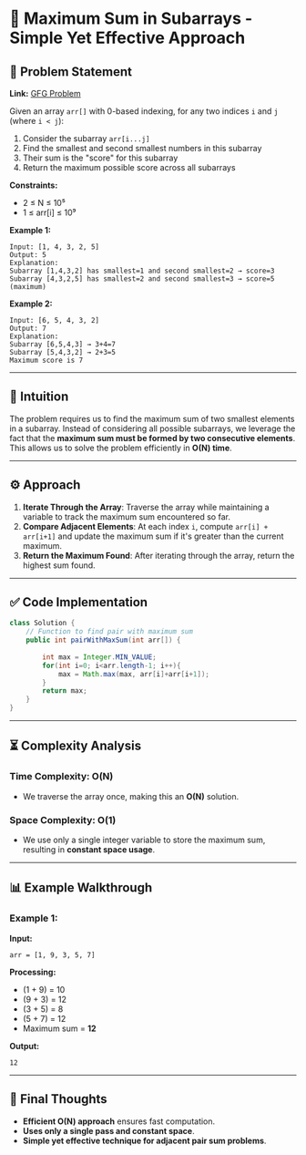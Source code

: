# 🚀 Maximum Sum in Subarrays - Simple Yet Effective Approach
## 📜 Problem Statement
**Link:** [GFG Problem](https://www.geeksforgeeks.org/problems/max-sum-in-sub-arrays0824/0)

Given an array `arr[]` with 0-based indexing, for any two indices `i` and `j` (where `i < j`):
1. Consider the subarray `arr[i...j]`
2. Find the smallest and second smallest numbers in this subarray
3. Their sum is the "score" for this subarray
4. Return the maximum possible score across all subarrays

**Constraints:**
- 2 ≤ N ≤ 10⁵
- 1 ≤ arr[i] ≤ 10⁹

**Example 1:**
```text
Input: [1, 4, 3, 2, 5]
Output: 5
Explanation: 
Subarray [1,4,3,2] has smallest=1 and second smallest=2 → score=3
Subarray [4,3,2,5] has smallest=2 and second smallest=3 → score=5 (maximum)
```

**Example 2:**
```text
Input: [6, 5, 4, 3, 2]
Output: 7
Explanation: 
Subarray [6,5,4,3] → 3+4=7
Subarray [5,4,3,2] → 2+3=5
Maximum score is 7
```

---

## 🧠 Intuition
The problem requires us to find the maximum sum of two smallest elements in a subarray. Instead of considering all possible subarrays, we leverage the fact that the **maximum sum must be formed by two consecutive elements**. This allows us to solve the problem efficiently in **O(N) time**.

---

## ⚙️ Approach
1. **Iterate Through the Array**: Traverse the array while maintaining a variable to track the maximum sum encountered so far.
2. **Compare Adjacent Elements**: At each index `i`, compute `arr[i] + arr[i+1]` and update the maximum sum if it's greater than the current maximum.
3. **Return the Maximum Found**: After iterating through the array, return the highest sum found.

---

## ✅ Code Implementation
```java
class Solution {
    // Function to find pair with maximum sum
    public int pairWithMaxSum(int arr[]) {
        
        int max = Integer.MIN_VALUE;
        for(int i=0; i<arr.length-1; i++){
            max = Math.max(max, arr[i]+arr[i+1]);
        }
        return max;
    }
}
```

---

## ⏳ Complexity Analysis

### **Time Complexity: O(N)**
- We traverse the array once, making this an **O(N)** solution.

### **Space Complexity: O(1)**
- We use only a single integer variable to store the maximum sum, resulting in **constant space usage**.

---

## 📊 Example Walkthrough

### **Example 1:**
**Input:**
```text
arr = [1, 9, 3, 5, 7]
```
**Processing:**
- (1 + 9) = 10
- (9 + 3) = 12
- (3 + 5) = 8
- (5 + 7) = 12
- Maximum sum = **12**

**Output:**
```text
12
```

---

## 🚀 Final Thoughts
- **Efficient O(N) approach** ensures fast computation.
- **Uses only a single pass and constant space**.
- **Simple yet effective technique for adjacent pair sum problems**.
